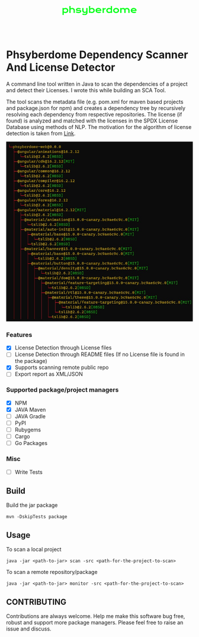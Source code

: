<div style="text-align:center;">
    <img src='./images/logo.png'>
</div>

<br><br>

# Phsyberdome Dependency Scanner And License Detector 

A command line tool written in Java to scan the dependencies of a project and detect their Licenses. I wrote this while building an SCA Tool.

The tool scans the metadata file (e.g. pom.xml for maven based projects and package.json for npm) and creates a dependency tree by recursively resolving each dependency from respective repositories. The license (if found) is analyzed and matched with the licenses in the SPDX License Database using methods of NLP. The motivation for the algorithm of license detection is taken from [Link](https://github.com/go-enry/go-license-detector).

![SAMPLE_IMAGE](./images/npm-scan-result.jpg)


### Features

- [X] License Detection through License files
- [ ] License Detection through README files (If no License file is found in the package)
- [X] Supports scanning remote public repo
- [ ] Export report as XML/JSON

### Supported package/project managers

- [X] NPM
- [X] JAVA Maven
- [ ] JAVA Gradle
- [ ] PyPI
- [ ] Rubygems
- [ ] Cargo
- [ ] Go Packages

### Misc

- [ ] Write Tests


## Build

Build the jar package
```
mvn -DskipTests package
```

## Usage

To scan a local project
```
java -jar <path-to-jar> scan -src <path-for-the-project-to-scan>
```

To scan a remote repository/package
```
java -jar <path-to-jar> monitor -src <path-for-the-project-to-scan>
```

## CONTRIBUTING

Contributions are always welcome. Help me make this software bug free, robust and support more package managers.
Please feel free to raise an issue and discuss.

